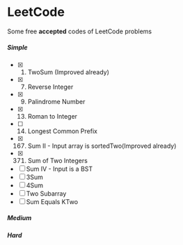 LeetCode
===
Some free **accepted** codes of LeetCode problems
##### Simple #####
- [x] 1. TwoSum (Improved already)
- [x] 7. Reverse Integer
- [x] 9. Palindrome Number
- [x] 13. Roman to Integer
- [ ] 14. Longest Common Prefix
- [x] 167. Sum II - Input array is sortedTwo(Improved already) 
- [x] 371. Sum of Two Integers
- [ ] Sum IV - Input is a BST
- [ ] 3Sum
- [ ] 4Sum
- [ ] Two Subarray
- [ ] Sum Equals KTwo

##### Medium #####

##### Hard #####
